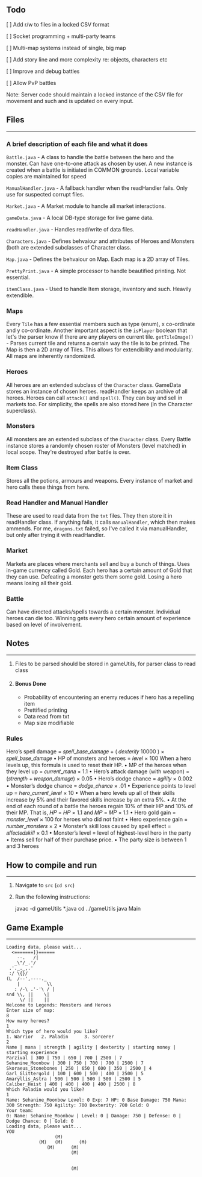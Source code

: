 ## Todo

[ ] Add r/w to files in a locked CSV format 

[ ] Socket programming + multi-party teams

[ ] Multi-map systems instead of single, big map

[ ] Add story line and more complexity re: objects, characters etc

[ ] Improve and debug battles

[ ] Allow PvP battles

Note: Server code should maintain a locked instance of the CSV file for movement and such and is updated on every input.

## Files

---------------------------------------------------------------------------
### A brief description of each file and what it does
`Battle.java` - A class to handle the battle between the hero and the monster. Can have one-to-one attack as chosen by user. A new instance is created when a battle is initiated in COMMON grounds. Local variable copies are maintained for speed

`ManualHandler.java` - A fallback handler when the readHandler fails. Only use for suspected corrupt files.

`Market.java` - A Market module to handle all market interactions.

`gameData.java` - A local DB-type storage for live game data.

`readHandler.java` - Handles read/write of data files.

`Characters.java` - Defines behvaiour and attributes of Heroes and Monsters (both are extended subclasses of Character class.

`Map.java` - Defines the behvaiour on Map. Each map is a 2D array of Tiles.

`PrettyPrint.java` - A simple processor to handle beautified printing. Not essential.

`itemClass.java` - Used to handle Item storage, inventory and such. Heavily extendible.

### Maps
Every `Tile` has a few essential members such as type (enum), x co-ordinate and y co-ordinate. Another important aspect is the `isPlayer` boolean that let's the parser know if there are any players on current tile. `getTileImage()` -  Parses current tile and returns a certain way the tile is to be printed. The Map is then a 2D array of Tiles. This allows for extendibility and modularity. All maps are inherently randomized.

### Heroes
All heroes are an extended subclass of the `Character` class. GameData stores an instance of chosen heroes. readHandler keeps an archive of all heroes. Heroes can call `attack()` and `spell()`. They can buy and sell in markets too. For simplicity, the spells are also stored here (in the Character superclass).

### Monsters
All monsters are an extended subclass of the `Character` class. Every Battle instance stores a randomly chosen roster of Monsters (level matched) in local scope. They're destroyed after battle is over.

### Item Class
Stores all the potions, armours and weapons. Every instance of market and hero calls these things from here.

### Read Handler and Manual Handler
These are used to read data from the `txt` files. They then store it in readHandler class. If anything fails, it calls `manualHandler`, which then makes ammends. For me, `dragons.txt` failed, so I've called it via manualHandler, but only after trying it with readHandler.

### Market
Markets are places where merchants sell and buy a bunch of things. Uses in-game currency called Gold. Each hero has a certain amount of Gold that they can use. Defeating a monster gets them some gold. Losing a hero means losing all their gold.

### Battle
Can have directed attacks/spells towards a certain monster. Individual heroes can die too. Winning gets every hero certain amount of experience based on level of involvement.

## Notes
---------------------------------------------------------------------------
1. Files to be parsed should be stored in gameUtils, for parser class to
read class

2. #### Bonus Done

	- Probability of encountering an enemy reduces if hero has a repelling item
	- Prettified printing
	- Data read from txt
	- Map size modifiable

### Rules

Hero’s spell damage = 𝑠𝑝𝑒𝑙𝑙_𝑏𝑎𝑠𝑒_𝑑𝑎𝑚𝑎𝑔𝑒 + (
𝑑𝑒𝑥𝑡𝑒𝑟𝑖𝑡𝑦
10000 ) × 𝑠𝑝𝑒𝑙𝑙_𝑏𝑎𝑠𝑒_𝑑𝑎𝑚𝑎𝑔𝑒
• HP of monsters and heroes = 𝑙𝑒𝑣𝑒𝑙 × 100
When a hero levels up, this formula is used to reset their HP.
• MP of the heroes when they level up = 𝑐𝑢𝑟𝑟𝑒𝑛𝑡_𝑚𝑎𝑛𝑎 × 1.1
• Hero’s attack damage (with weapon) = (𝑠𝑡𝑟𝑒𝑛𝑔𝑡ℎ + 𝑤𝑒𝑎𝑝𝑜𝑛_𝑑𝑎𝑚𝑎𝑔𝑒) × 0.05
• Hero’s dodge chance = 𝑎𝑔𝑖𝑙𝑖𝑡𝑦 × 0.002
• Monster’s dodge chance = 𝑑𝑜𝑑𝑔𝑒_𝑐ℎ𝑎𝑛𝑐𝑒 × .01
• Experience points to level up = ℎ𝑒𝑟𝑜_𝑐𝑢𝑟𝑟𝑒𝑛𝑡_𝑙𝑒𝑣𝑒𝑙 × 10
• When a hero levels up all of their skills increase by 5% and their favored skills increase
by an extra 5%.
• At the end of each round of a battle the heroes regain 10% of their HP and 10% of their
MP. That is, 𝐻𝑃 = 𝐻𝑃 × 1.1 and 𝑀𝑃 = 𝑀𝑃 × 1.1
• Hero gold gain = 𝑚𝑜𝑛𝑠𝑡𝑒𝑟_𝑙𝑒𝑣𝑒𝑙 × 100 for heroes who did not faint
• Hero experience gain = 𝑛𝑢𝑚𝑏𝑒𝑟_𝑚𝑜𝑛𝑠𝑡𝑒𝑟𝑠 × 2
• Monster’s skill loss caused by spell effect = 𝑎𝑓𝑓𝑒𝑐𝑡𝑒𝑑𝑠𝑘𝑖𝑙𝑙 × 0.1
• Monster’s level = level of highest-level hero in the party
• Items sell for half of their purchase price.
• The party size is between 1 and 3 heroes

## How to compile and run

---------------------------------------------------------------------------

1. Navigate to `src` (`cd src`)
2. Run the following instructions:

	javac -d gameUtils *.java
	cd ../gameUtils
	java Main

## Game Example

---------------------------------------------------------------------------

```
Loading data, please wait...
  <=======]}======
    --.   /|
   _\"/_.'/
 .'._._,.'
 :/ \{}/
(L  /--',----._
    |          \\
   : /-\ .'-'\ / |
snd \\, ||    \|
     \/ ||    ||
Welcome to Legends: Monsters and Heroes
Enter size of map:
8
How many heroes?
1
Which type of hero would you like?
1. Warrior 	 2. Paladin 	 3. Sorcerer
2
Name | mana | strength | agility | dexterity | starting money | starting experience
Parzival | 300 | 750 | 650 | 700 | 2500 | 7
Sehanine_Moonbow | 300 | 750 | 700 | 700 | 2500 | 7
Skoraeus_Stonebones | 250 | 650 | 600 | 350 | 2500 | 4
Garl_Glittergold | 100 | 600 | 500 | 400 | 2500 | 5
Amaryllis_Astra | 500 | 500 | 500 | 500 | 2500 | 5
Caliber_Heist | 400 | 400 | 400 | 400 | 2500 | 8
Which Paladin would you like?
1
Name: Sehanine_Moonbow Level: 0 Exp: 7 HP: 0 Base Damage: 750 Mana: 300 Strength: 750 Agility: 700 Dexterity: 700 Gold: 0
Your team:
0: Name: Sehanine_Moonbow | Level: 0 | Damage: 750 | Defense: 0 | Dodge Chance: 0 | Gold: 0
Loading data, please wait...
YOU                           
                  (M)         
            (M)   (M)      (M)
               (M)      (M)   
                        (M)   
                              
                              
                        (M)   
                              
                             
```

